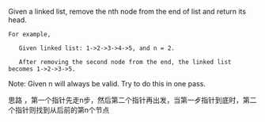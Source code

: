 Given a linked list, remove the nth node from the end of list and return its head.
```
For example,

   Given linked list: 1->2->3->4->5, and n = 2.

   After removing the second node from the end, the linked list becomes 1->2->3->5.
```
Note:
Given n will always be valid.
Try to do this in one pass.

思路
，第一个指针先走n步，然后第二个指针再出发，当第一歺指针到底时，第二个指针则找到从后前的第n个节点
